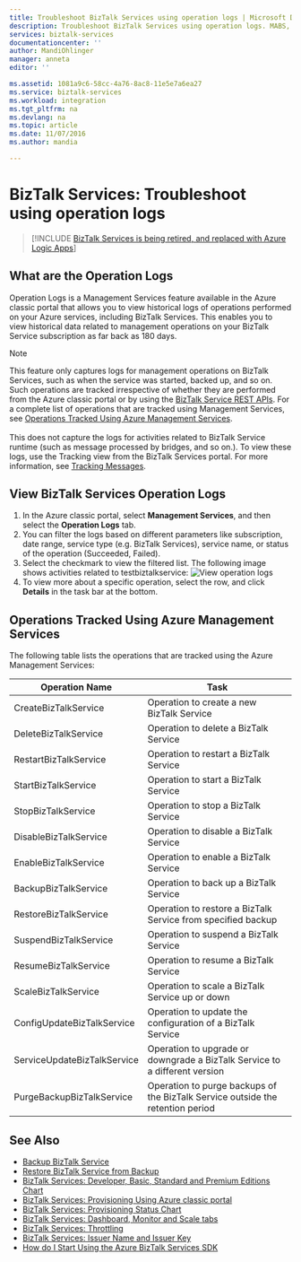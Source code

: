 ```yaml
---
title: Troubleshoot BizTalk Services using operation logs | Microsoft Docs
description: Troubleshoot BizTalk Services using operation logs. MABS, WABS
services: biztalk-services
documentationcenter: ''
author: MandiOhlinger
manager: anneta
editor: ''

ms.assetid: 1081a9c6-58cc-4a76-8ac8-11e5e7a6ea27
ms.service: biztalk-services
ms.workload: integration
ms.tgt_pltfrm: na
ms.devlang: na
ms.topic: article
ms.date: 11/07/2016
ms.author: mandia

---
```

# BizTalk Services: Troubleshoot using operation logs

> [!INCLUDE [BizTalk Services is being retired, and replaced with Azure Logic Apps](../../includes/biztalk-services-retirement.md)]

## What are the Operation Logs
Operation Logs is a Management Services feature available in the Azure classic portal that allows you to view historical logs of operations performed on your Azure services, including BizTalk Services. This enables you to view historical data related to management operations on your BizTalk Service subscription as far back as 180 days.

> [!NOTE]
> This feature only captures logs for management operations on BizTalk Services, such as when the service was started, backed up, and so on. Such operations are tracked irrespective of whether they are performed from the Azure classic portal or by using the [BizTalk Service REST APIs](http://msdn.microsoft.com/library/azure/dn232347.aspx). For a complete list of operations that are tracked using Management Services, see [Operations Tracked Using Azure Management Services](#bizops).<br/><br/>
> This does not capture the logs for activities related to BizTalk Service runtime (such as message processed by bridges, and so on.). To view these logs, use the Tracking view from the BizTalk Services portal. For more information, see [Tracking Messages](http://msdn.microsoft.com/library/azure/hh949805.aspx).
> 
> 

## View BizTalk Services Operation Logs
1. In the Azure classic portal, select **Management Services**, and then select the **Operation Logs** tab.
2. You can filter the logs based on different parameters like subscription, date range, service type (e.g. BizTalk Services), service name, or status of the operation (Succeeded, Failed).
3. Select the checkmark to view the filtered list. The following image shows activities related to testbiztalkservice:
    ![View operation logs][ViewLogs] 
4. To view more about a specific operation, select the row, and click **Details** in the task bar at the bottom.

## <a name="bizops"></a>Operations Tracked Using Azure Management Services
The following table lists the operations that are tracked using the Azure Management Services:

| Operation Name | Task |
| --- | --- |
| CreateBizTalkService |Operation to create a new BizTalk Service |
| DeleteBizTalkService |Operation to delete a BizTalk Service |
| RestartBizTalkService |Operation to restart a BizTalk Service |
| StartBizTalkService |Operation to start a BizTalk Service |
| StopBizTalkService |Operation to stop a BizTalk Service |
| DisableBizTalkService |Operation to disable a BizTalk Service |
| EnableBizTalkService |Operation to enable a BizTalk Service |
| BackupBizTalkService |Operation to back up a BizTalk Service |
| RestoreBizTalkService |Operation to restore a BizTalk Service from specified backup |
| SuspendBizTalkService |Operation to suspend a BizTalk Service |
| ResumeBizTalkService |Operation to resume a BizTalk Service |
| ScaleBizTalkService |Operation to scale a BizTalk Service up or down |
| ConfigUpdateBizTalkService |Operation to update the configuration of a BizTalk Service |
| ServiceUpdateBizTalkService |Operation to upgrade or downgrade a BizTalk Service to a different version |
| PurgeBackupBizTalkService |Operation to purge backups of the BizTalk Service outside the retention period |

## See Also
* [Backup BizTalk Service](http://go.microsoft.com/fwlink/p/?LinkID=325584)
* [Restore BizTalk Service from Backup](http://go.microsoft.com/fwlink/p/?LinkID=325582)
* [BizTalk Services: Developer, Basic, Standard and Premium Editions Chart](http://go.microsoft.com/fwlink/p/?LinkID=302279)
* [BizTalk Services: Provisioning Using Azure classic portal](http://go.microsoft.com/fwlink/p/?LinkID=302280)
* [BizTalk Services: Provisioning Status Chart](http://go.microsoft.com/fwlink/p/?LinkID=329870)
* [BizTalk Services: Dashboard, Monitor and Scale tabs](http://go.microsoft.com/fwlink/p/?LinkID=302281)
* [BizTalk Services: Throttling](http://go.microsoft.com/fwlink/p/?LinkID=302282)
* [BizTalk Services: Issuer Name and Issuer Key](http://go.microsoft.com/fwlink/p/?LinkID=303941)
* [How do I Start Using the Azure BizTalk Services SDK](http://go.microsoft.com/fwlink/p/?LinkID=302335)

[ViewLogs]: ./media/biztalk-troubleshoot-using-ops-logs/Operation-Logs.png

